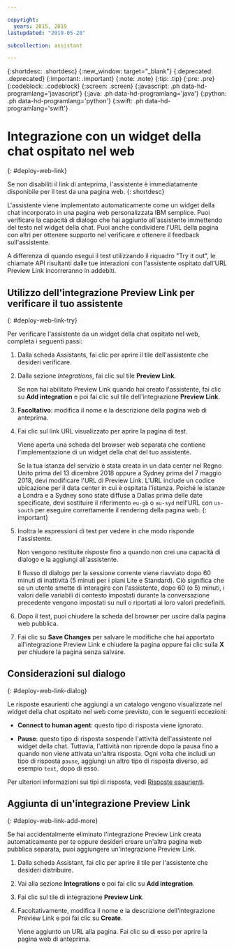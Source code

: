 ```yaml
---

copyright:
  years: 2015, 2019
lastupdated: "2019-05-28"

subcollection: assistant

---
```


{:shortdesc: .shortdesc}
{:new_window: target="_blank"}
{:deprecated: .deprecated}
{:important: .important}
{:note: .note}
{:tip: .tip}
{:pre: .pre}
{:codeblock: .codeblock}
{:screen: .screen}
{:javascript: .ph data-hd-programlang='javascript'}
{:java: .ph data-hd-programlang='java'}
{:python: .ph data-hd-programlang='python'}
{:swift: .ph data-hd-programlang='swift'}

# Integrazione con un widget della chat ospitato nel web
{: #deploy-web-link}

Se non disabiliti il link di anteprima, l'assistente è immediatamente disponibile per il test da una pagina web.
{: shortdesc}

L'assistente viene implementato automaticamente come un widget della chat incorporato in una pagina web personalizzata IBM semplice. Puoi verificare la capacità di dialogo che hai aggiunto all'assistente immettendo del testo nel widget della chat. Puoi anche condividere l'URL della pagina con altri per ottenere supporto nel verificare e ottenere il feedback sull'assistente.

A differenza di quando esegui il test utilizzando il riquadro "Try it out", le chiamate API risultanti dalle tue interazioni con l'assistente ospitato dall'URL Preview Link incorreranno in addebiti. 

## Utilizzo dell'integrazione Preview Link per verificare il tuo assistente
{: #deploy-web-link-try}

Per verificare l'assistente da un widget della chat ospitato nel web, completa i seguenti passi:

1.  Dalla scheda Assistants, fai clic per aprire il tile dell'assistente che desideri verificare.

1.  Dalla sezione *Integrations*, fai clic sul tile **Preview Link**.

    Se non hai abilitato Preview Link quando hai creato l'assistente, fai clic su **Add integration** e poi fai clic sul tile dell'integrazione **Preview Link**.

1.  **Facoltativo**: modifica il nome e la descrizione della pagina web di anteprima.

1.  Fai clic sul link URL visualizzato per aprire la pagina di test.

    Viene aperta una scheda del browser web separata che contiene l'implementazione di un widget della chat del tuo assistente.

    Se la tua istanza del servizio è stata creata in un data center nel Regno Unito prima del 13 dicembre 2018 oppure a Sydney prima del 7 maggio 2018, devi modificare l'URL di Preview Link. L'URL include un codice ubicazione per il data center in cui è ospitata l'istanza. Poiché le istanze a Londra e a Sydney sono state diffuse a Dallas prima delle date specificate, devi sostituire il riferimento `eu-gb` o `au-syd` nell'URL con `us-south` per eseguire correttamente il rendering della pagina web.
    {: important}

1.  Inoltra le espressioni di test per vedere in che modo risponde l'assistente.

    Non vengono restituite risposte fino a quando non crei una capacità di dialogo e la aggiungi all'assistente.

    Il flusso di dialogo per la sessione corrente viene riavviato dopo 60 minuti di inattività (5 minuti per i piani Lite e Standard). Ciò significa che se un utente smette di interagire con l'assistente, dopo 60 (o 5) minuti, i valori delle variabili di contesto impostati durante la conversazione precedente vengono impostati su null o riportati ai loro valori predefiniti.

1.  Dopo il test, puoi chiudere la scheda del browser per uscire dalla pagina web pubblica.

1.  Fai clic su **Save Changes** per salvare le modifiche che hai apportato all'integrazione Preview Link e chiudere la pagina oppure fai clic sulla **X** per chiudere la pagina senza salvare. 

## Considerazioni sul dialogo
{: #deploy-web-link-dialog}

Le risposte esaurienti che aggiungi a un catalogo vengono visualizzate nel widget della chat ospitato nel web come previsto, con le seguenti eccezioni:

- **Connect to human agent**: questo tipo di risposta viene ignorato.

- **Pause**: questo tipo di risposta sospende l'attività dell'assistente nel widget della chat. Tuttavia, l'attività non riprende dopo la pausa fino a quando non viene attivata un'altra risposta. Ogni volta che includi un tipo di risposta `pause`, aggiungi un altro tipo di risposta diverso, ad esempio `text`, dopo di esso.

Per ulteriori informazioni sui tipi di risposta, vedi [Risposte esaurienti](/docs/services/assistant?topic=assistant-dialog-overview#dialog-overview-multimedia).

## Aggiunta di un'integrazione Preview Link
{: #deploy-web-link-add-more}

Se hai accidentalmente eliminato l'integrazione Preview Link creata automaticamente per te oppure desideri creare un'altra pagina web pubblica separata, puoi aggiungere un'integrazione Preview Link.

1.  Dalla scheda Assistant, fai clic per aprire il tile per l'assistente che desideri distribuire.

1.  Vai alla sezione **Integrations** e poi fai clic su **Add integration**.

1.  Fai clic sul tile di integrazione **Preview Link**.

1.  Facoltativamente, modifica il nome e la descrizione dell'integrazione Preview Link e poi fai clic su **Create**.

    Viene aggiunto un URL alla pagina. Fai clic su di esso per aprire la pagina web di anteprima.
